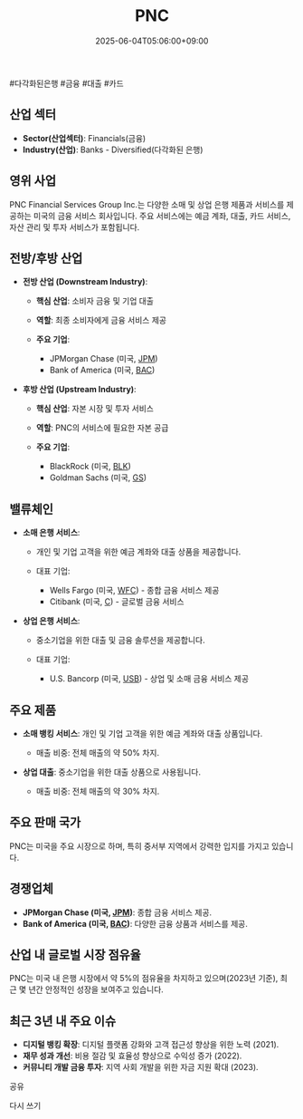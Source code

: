 ﻿---
title: "PNC"
date: 2025-06-04T05:06:00+09:00
lastmod: 2025-06-04T05:06:00+09:00
type: docs
sidebar:
  open: true
weight: 700
---
<div style="display:none">
  <meta property="article:published_time" content="2025-06-03T20:06:00Z" />
  <meta property="article:modified_time" content="2025-06-03T20:06:00Z" />
</div>
#다각화된은행 #금융 #대출 #카드 

## 산업 섹터

- **Sector(산업섹터)**: Financials(금융)
- **Industry(산업)**: Banks - Diversified(다각화된 은행)

## 영위 사업

PNC Financial Services Group Inc.는 다양한 소매 및 상업 은행 제품과 서비스를 제공하는 미국의 금융 서비스 회사입니다. 주요 서비스에는 예금 계좌, 대출, 카드 서비스, 자산 관리 및 투자 서비스가 포함됩니다.

## 전방/후방 산업

- **전방 산업 (Downstream Industry)**:
    
    - **핵심 산업**: 소비자 금융 및 기업 대출
    - **역할**: 최종 소비자에게 금융 서비스 제공
    - **주요 기업**:
        
        - JPMorgan Chase (미국, [JPM](/company-analysis/jpm/))
        - Bank of America (미국, [BAC](/company-analysis/bac/))

- **후방 산업 (Upstream Industry)**:
    
    - **핵심 산업**: 자본 시장 및 투자 서비스
    - **역할**: PNC의 서비스에 필요한 자본 공급
    - **주요 기업**:
        
        - BlackRock (미국, [BLK](/company-analysis/blk/))
        - Goldman Sachs (미국, [GS](/industry-study/gs/))

## 밸류체인

- **소매 은행 서비스**:
    
    - 개인 및 기업 고객을 위한 예금 계좌와 대출 상품을 제공합니다.
    - 대표 기업:
        
        - Wells Fargo (미국, [WFC](/company-analysis/wfc/)) - 종합 금융 서비스 제공
        - Citibank (미국, [C](/company-analysis/c/)) - 글로벌 금융 서비스

- **상업 은행 서비스**:
    
    - 중소기업을 위한 대출 및 금융 솔루션을 제공합니다.
    - 대표 기업:
        
        - U.S. Bancorp (미국, [USB](/company-analysis/usb/)) - 상업 및 소매 금융 서비스 제공

## 주요 제품

- **소매 뱅킹 서비스**: 개인 및 기업 고객을 위한 예금 계좌와 대출 상품입니다.
    
    - 매출 비중: 전체 매출의 약 50% 차지.
    
- **상업 대출**: 중소기업을 위한 대출 상품으로 사용됩니다.
    
    - 매출 비중: 전체 매출의 약 30% 차지.

## 주요 판매 국가

PNC는 미국을 주요 시장으로 하며, 특히 중서부 지역에서 강력한 입지를 가지고 있습니다.

## 경쟁업체

- **JPMorgan Chase (미국, [JPM](/company-analysis/jpm/))**: 종합 금융 서비스 제공.
- **Bank of America (미국, [BAC](/company-analysis/bac/))**: 다양한 금융 상품과 서비스를 제공.

## 산업 내 글로벌 시장 점유율

PNC는 미국 내 은행 시장에서 약 5%의 점유율을 차지하고 있으며(2023년 기준), 최근 몇 년간 안정적인 성장을 보여주고 있습니다.

## 최근 3년 내 주요 이슈

- **디지털 뱅킹 확장**: 디지털 플랫폼 강화와 고객 접근성 향상을 위한 노력 (2021).
- **재무 성과 개선**: 비용 절감 및 효율성 향상으로 수익성 증가 (2022).
- **커뮤니티 개발 금융 투자**: 지역 사회 개발을 위한 자금 지원 확대 (2023).

공유

다시 쓰기
